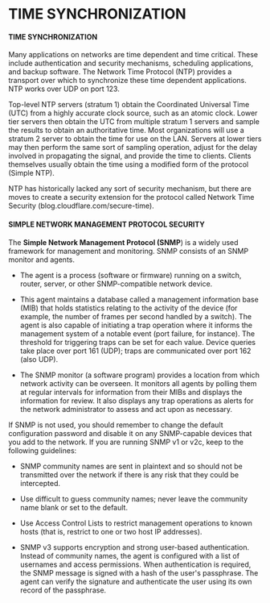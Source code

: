 # TIME SYNCHRONIZATION

#### TIME SYNCHRONIZATION

Many applications on networks are time dependent and time critical. These include authentication and security mechanisms, scheduling applications, and backup software. The Network Time Protocol (NTP) provides a transport over which to synchronize these time dependent applications. NTP works over UDP on port 123.

Top-level NTP servers (stratum 1) obtain the Coordinated Universal Time (UTC) from a highly accurate clock source, such as an atomic clock. Lower tier servers then obtain the UTC from multiple stratum 1 servers and sample the results to obtain an authoritative time. Most organizations will use a stratum 2 server to obtain the time for use on the LAN. Servers at lower tiers may then perform the same sort of sampling operation, adjust for the delay involved in propagating the signal, and provide the time to clients. Clients themselves usually obtain the time using a modified form of the protocol (Simple NTP).

NTP has historically lacked any sort of security mechanism, but there are moves to create a security extension for the protocol called Network Time Security (blog.cloudflare.com/secure-time).

#### SIMPLE NETWORK MANAGEMENT PROTOCOL SECURITY

The **Simple Network Management Protocol (SNMP**) is a widely used framework for management and monitoring. SNMP consists of an SNMP monitor and agents.

-   The agent is a process (software or firmware) running on a switch, router, server, or other SNMP-compatible network device.
  
-   This agent maintains a database called a management information base (MIB) that holds statistics relating to the activity of the device (for example, the number of frames per second handled by a switch). The agent is also capable of initiating a trap operation where it informs the management system of a notable event (port failure, for instance). The threshold for triggering traps can be set for each value. Device queries take place over port 161 (UDP); traps are communicated over port 162 (also UDP).
  
-   The SNMP monitor (a software program) provides a location from which network activity can be overseen. It monitors all agents by polling them at regular intervals for information from their MIBs and displays the information for review. It also displays any trap operations as alerts for the network administrator to assess and act upon as necessary.
  

If SNMP is not used, you should remember to change the default configuration password and disable it on any SNMP-capable devices that you add to the network. If you are running SNMP v1 or v2c, keep to the following guidelines:

-   SNMP community names are sent in plaintext and so should not be transmitted over the network if there is any risk that they could be intercepted.
  
-   Use difficult to guess community names; never leave the community name blank or set to the default.
  
-   Use Access Control Lists to restrict management operations to known hosts (that is, restrict to one or two host IP addresses).
  
-   SNMP v3 supports encryption and strong user-based authentication. Instead of community names, the agent is configured with a list of usernames and access permissions. When authentication is required, the SNMP message is signed with a hash of the user's passphrase. The agent can verify the signature and authenticate the user using its own record of the passphrase.